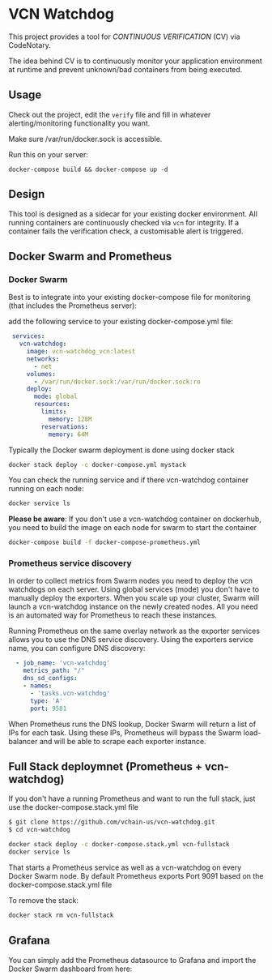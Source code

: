 # VCN Watchdog
This project provides a tool for _CONTINUOUS VERIFICATION_ (CV) via CodeNotary.

The idea behind CV is to continuously monitor your application environment at
runtime and prevent unknown/bad containers from being executed.

## Usage
Check out the project, edit the `verify` file and fill in whatever
alerting/monitoring functionality you want.

Make sure /var/run/docker.sock is accessible.

Run this on your server:

    docker-compose build && docker-compose up -d

## Design
This tool is designed as a sidecar for your existing docker environment. All
running containers are continuously checked via `vcn` for integrity. If a
container fails the verification check, a customisable alert is triggered.

## Docker Swarm and Prometheus

### Docker Swarm

Best is to integrate into your existing docker-compose file for monitoring (that includes the Prometheus server):

add the following service to your existing docker-compose.yml file:

```yaml
 services:
   vcn-watchdog:
     image: vcn-watchdog_vcn:latest
     networks:
       - net
     volumes:
       - /var/run/docker.sock:/var/run/docker.sock:ro
     deploy:
       mode: global
       resources:
         limits:
           memory: 128M
         reservations:
           memory: 64M
```

Typically the Docker swarm deployment is done using docker stack

```bash
docker stack deploy -c docker-compose.yml mystack
```

You can check the running service and if there vcn-watchdog container running on each node:

```bash
docker service ls
```

**Please be aware**: If you don't use a vcn-watchdog container on dockerhub, you need to build the image on each node for swarm to start the container

```bash
docker-compose build -f docker-compose-prometheus.yml
```


### Prometheus service discovery

In order to collect metrics from Swarm nodes you need to deploy the vcn watchdogs on each server.
Using global services (mode) you don't have to manually deploy the exporters. When you scale up your
cluster, Swarm will launch a vcn-watchdog  instance on the newly created nodes.
All you need is an automated way for Prometheus to reach these instances.

Running Prometheus on the same overlay network as the exporter services allows you to use the DNS service
discovery. Using the exporters service name, you can configure DNS discovery:

```yaml
  - job_name: 'vcn-watchdog'
    metrics_path: "/"
    dns_sd_configs:
    - names:
      - 'tasks.vcn-watchdog'
      type: 'A'
      port: 9581

```

When Prometheus runs the DNS lookup, Docker Swarm will return a list of IPs for each task.
Using these IPs, Prometheus will bypass the Swarm load-balancer and will be able to scrape each exporter
instance.

## Full Stack deploymnet (Prometheus + vcn-watchdog)
If you don't have a running Prometheus and want to run the full stack, just use the docker-compose.stack.yml file

```bash
$ git clone https://github.com/vchain-us/vcn-watchdog.git
$ cd vcn-watchdog

docker stack deploy -c docker-compose.stack.yml vcn-fullstack
docker service ls
```

That starts a Prometheus service as well as a vcn-watchdog on every Docker Swarm node.
By default Prometheus exports Port 9091 based on the docker-compose.stack.yml file

To remove the stack:
```bash
docker stack rm vcn-fullstack
```

## Grafana

You can simply add the Prometheus datasource to Grafana and import the Docker Swarm dashboard from here:

